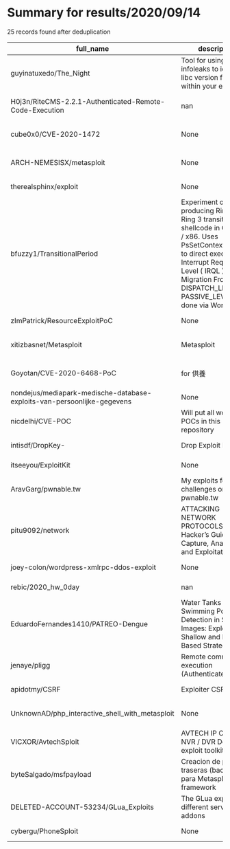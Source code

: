 
# Summary for results/2020/09/14
    
25 records found after deduplication

| full_name | description | html_url | matched_list | matched_count | pushed_at | size | stargazers_count | language | forks_count | vul_ids |
|-------------------------------------------------------------------------|-----------------------------------------------------------------------------------------------------------------------------------------------------------------------------------------------------------------------------------------|--------------------------------------------------------------------------------------------|----------------------------------|-----------------|---------------------------|--------|--------------------|------------------|---------------|-------------------|
| guyinatuxedo/The_Night | Tool for using libc infoleaks to identify libc version from within your exploit. | https://github.com/guyinatuxedo/The_Night | ['exploit'] | 1 | 2020-09-14 21:02:17+00:00 | 2606 | 8 | Python | 0 | [] |
| H0j3n/RiteCMS-2.2.1-Authenticated-Remote-Code-Execution | nan | https://github.com/H0j3n/RiteCMS-2.2.1-Authenticated-Remote-Code-Execution | ['remote code execution'] | 1 | 2020-09-14 08:42:53+00:00 | 3 | 1 | Python | 0 | [] |
| cube0x0/CVE-2020-1472 | None | https://github.com/cube0x0/CVE-2020-1472 | ['cve-2'] | 1 | 2020-09-14 16:53:07+00:00 | 18 | 34 | Python | 10 | ['CVE-2020-1472'] |
| ARCH-NEMESISX/metasploit | None | https://github.com/ARCH-NEMESISX/metasploit | ['metasploit module OR payload'] | 1 | 2020-09-14 16:47:04+00:00 | 45 | 0 | Ruby | 0 | [] |
| therealsphinx/exploit | None | https://github.com/therealsphinx/exploit | ['exploit'] | 1 | 2020-09-14 15:31:39+00:00 | 0 | 0 | | 0 | [] |
| bfuzzy1/TransitionalPeriod | Experiment on producing Ring 0 to Ring 3 transition shellcode in C for x64 / x86. Uses PsSetContextThread() to direct execution. Interrupt Request Level ( IRQL ) Migration From DISPATCH_LEVEL to PASSIVE_LEVEL is done via Work Items | https://github.com/bfuzzy1/TransitionalPeriod | ['shellcode'] | 1 | 2020-09-14 13:20:46+00:00 | 20 | 8 | nan | 12 | [] |
| zImPatrick/ResourceExploitPoC | None | https://github.com/zImPatrick/ResourceExploitPoC | ['exploit'] | 1 | 2020-09-14 13:43:15+00:00 | 17467 | 0 | Java | 0 | [] |
| xitizbasnet/Metasploit | Metasploit | https://github.com/xitizbasnet/Metasploit | ['metasploit module OR payload'] | 1 | 2020-09-14 12:49:08+00:00 | 2 | 0 | | 0 | [] |
| Goyotan/CVE-2020-6468-PoC | for 供養 | https://github.com/Goyotan/CVE-2020-6468-PoC | ['cve poc', 'cve-2'] | 2 | 2020-09-14 12:47:10+00:00 | 3 | 10 | HTML | 6 | ['CVE-2020-6468'] |
| nondejus/mediapark-medische-database-exploits-van-persoonlijke-gegevens | None | https://github.com/nondejus/mediapark-medische-database-exploits-van-persoonlijke-gegevens | ['exploit'] | 1 | 2020-09-14 11:33:25+00:00 | 0 | 0 | | 0 | [] |
| nicdelhi/CVE-POC | Will put all working POCs in this repository | https://github.com/nicdelhi/CVE-POC | ['cve poc'] | 1 | 2020-09-14 09:50:08+00:00 | 4 | 0 | Python | 0 | [] |
| intisdf/DropKey- | Drop Exploit Key web | https://github.com/intisdf/DropKey- | ['exploit'] | 1 | 2020-09-14 08:52:59+00:00 | 0 | 0 | | 0 | [] |
| itseeyou/ExploitKit | None | https://github.com/itseeyou/ExploitKit | ['exploit'] | 1 | 2020-09-14 07:43:15+00:00 | 483 | 0 | HTML | 0 | [] |
| AravGarg/pwnable.tw | My exploits for challenges on pwnable.tw | https://github.com/AravGarg/pwnable.tw | ['exploit'] | 1 | 2020-09-14 20:18:50+00:00 | 28315 | 0 | Python | 1 | [] |
| pitu9092/network | ATTACKING NETWORK PROTOCOLS A Hacker’s Guide to Capture, Analysis, and Exploitation | https://github.com/pitu9092/network | ['exploit'] | 1 | 2020-09-14 06:10:10+00:00 | 0 | 0 | | 0 | [] |
| joey-colon/wordpress-xmlrpc-ddos-exploit | None | https://github.com/joey-colon/wordpress-xmlrpc-ddos-exploit | ['exploit'] | 1 | 2020-09-14 04:15:16+00:00 | 1 | 0 | PHP | 0 | [] |
| rebic/2020_hw_0day | nan | https://github.com/rebic/2020_hw_0day | ['0day'] | 1 | 2020-09-14 00:48:40+00:00 | 0 | 0 | nan | 0 | [] |
| EduardoFernandes1410/PATREO-Dengue | Water Tanks and Swimming Pools Detection in Satellite Images: Exploiting Shallow and Deep-Based Strategies | https://github.com/EduardoFernandes1410/PATREO-Dengue | ['exploit'] | 1 | 2020-09-14 01:37:20+00:00 | 78 | 0 | Jupyter Notebook | 0 | [] |
| jenaye/pligg | Remote command execution (Authenticated RCE) | https://github.com/jenaye/pligg | ['rce'] | 1 | 2020-09-14 09:45:37+00:00 | 360 | 6 | nan | 3 | [] |
| apidotmy/CSRF | Exploiter CSRF | https://github.com/apidotmy/CSRF | ['exploit'] | 1 | 2020-09-14 12:06:16+00:00 | 17821 | 0 | PHP | 0 | [] |
| UnknownAD/php_interactive_shell_with_metasploit | None | https://github.com/UnknownAD/php_interactive_shell_with_metasploit | ['metasploit module OR payload'] | 1 | 2020-09-14 19:55:58+00:00 | 3 | 1 | PHP | 0 | [] |
| VICXOR/AvtechSploit | AVTECH IP Camera / NVR / DVR Devices exploit toolkit | https://github.com/VICXOR/AvtechSploit | ['exploit', 'sploit'] | 2 | 2020-09-14 17:39:23+00:00 | 28 | 1 | C# | 0 | [] |
| byteSalgado/msfpayload | Creacion de puertas traseras (backdoors) para Metasploit-framework | https://github.com/byteSalgado/msfpayload | ['metasploit module OR payload'] | 1 | 2020-09-14 15:12:36+00:00 | 24 | 14 | Shell | 4 | [] |
| DELETED-ACCOUNT-53234/GLua_Exploits | The GLua exploits for different servers / addons | https://github.com/DELETED-ACCOUNT-53234/GLua_Exploits | ['exploit'] | 1 | 2020-09-14 16:35:32+00:00 | 3 | 1 | Lua | 0 | [] |
| cybergu/PhoneSploit | None | https://github.com/cybergu/PhoneSploit | ['sploit'] | 1 | 2020-09-14 19:20:23+00:00 | 0 | 0 | | 0 | [] |
